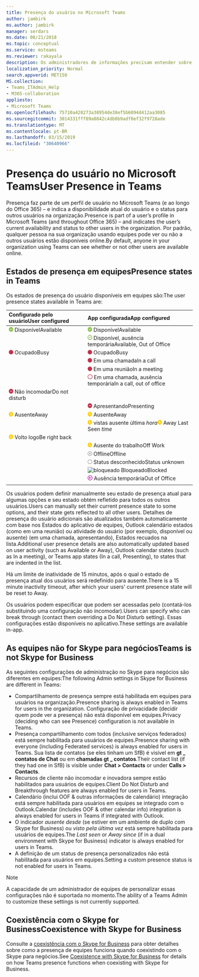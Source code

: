 ```yaml
---
title: Presença do usuário no Microsoft Teams
author: jambirk
ms.author: jambirk
manager: serdars
ms.date: 08/21/2018
ms.topic: conceptual
ms.service: msteams
ms.reviewer: rakayala
description: Os administradores de informações precisam entender sobre a presença em equipes.
localization_priority: Normal
search.appverid: MET150
MS.collection:
- Teams_ITAdmin_Help
- M365-collaboration
appliesto:
- Microsoft Teams
ms.openlocfilehash: 75710a428273a38954de38ef5b6094d412aa3085
ms.sourcegitcommit: 3014331fff89a0842c4db0b9adf0ef32f9728ade
ms.translationtype: MT
ms.contentlocale: pt-BR
ms.lasthandoff: 03/15/2019
ms.locfileid: "30640966"
---
```

# <a name="user-presence-in-teams"></a><span data-ttu-id="e2c4f-103">Presença do usuário no Microsoft Teams</span><span class="sxs-lookup"><span data-stu-id="e2c4f-103">User Presence in Teams</span></span>

<span data-ttu-id="e2c4f-104">Presença faz parte de um perfil de usuário no Microsoft Teams (e ao longo do Office 365) – e indica a disponibilidade atual do usuário e o status para outros usuários na organização.</span><span class="sxs-lookup"><span data-stu-id="e2c4f-104">Presence is part of a user’s profile in Microsoft Teams (and throughout Office 365) – and indicates the user’s current availability and status to other users in the organization.</span></span> <span data-ttu-id="e2c4f-105">Por padrão, qualquer pessoa na sua organização usando equipes pode ver ou não a outros usuários estão disponíveis online.</span><span class="sxs-lookup"><span data-stu-id="e2c4f-105">By default, anyone in your organization using Teams can see whether or not other users are available online.</span></span>

## <a name="presence-states-in-teams"></a><span data-ttu-id="e2c4f-106">Estados de presença em equipes</span><span class="sxs-lookup"><span data-stu-id="e2c4f-106">Presence states in Teams</span></span>

<span data-ttu-id="e2c4f-107">Os estados de presença do usuário disponíveis em equipes são:</span><span class="sxs-lookup"><span data-stu-id="e2c4f-107">The user presence states available in Teams are:</span></span>

|<span data-ttu-id="e2c4f-108">Configurado pelo usuário</span><span class="sxs-lookup"><span data-stu-id="e2c4f-108">User configured</span></span>|<span data-ttu-id="e2c4f-109">App configurada</span><span class="sxs-lookup"><span data-stu-id="e2c4f-109">App configured</span></span>|
|:--- |:---|
| ![Presença disponíveis](media/Presence_Available.png) <span data-ttu-id="e2c4f-111">Disponível</span><span class="sxs-lookup"><span data-stu-id="e2c4f-111">Available</span></span>|![Presença disponíveis](media/Presence_Available.png) <span data-ttu-id="e2c4f-113">Disponível</span><span class="sxs-lookup"><span data-stu-id="e2c4f-113">Available</span></span>|
|| ![oof disponível](media/Presence_Available_OOF.png) <span data-ttu-id="e2c4f-115">Disponível, ausência temporária</span><span class="sxs-lookup"><span data-stu-id="e2c4f-115">Available, Out of Office</span></span> |
|  ![Ocupado](media/Presence_Busy.png) <span data-ttu-id="e2c4f-117">Ocupado</span><span class="sxs-lookup"><span data-stu-id="e2c4f-117">Busy</span></span> |  ![Ocupado](media/Presence_Busy.png) <span data-ttu-id="e2c4f-119">Ocupado</span><span class="sxs-lookup"><span data-stu-id="e2c4f-119">Busy</span></span>  |
|| ![Ocupado](media/Presence_Busy.png) <span data-ttu-id="e2c4f-121">Em uma chamada</span><span class="sxs-lookup"><span data-stu-id="e2c4f-121">In a call</span></span>|
|| ![Ocupado](media/Presence_Busy.png) <span data-ttu-id="e2c4f-123">Em uma reunião</span><span class="sxs-lookup"><span data-stu-id="e2c4f-123">In a meeting</span></span> |
|| ![oof ocupado](media/Presence_Busy_OOF.png) <span data-ttu-id="e2c4f-125">Em uma chamada, ausência temporária</span><span class="sxs-lookup"><span data-stu-id="e2c4f-125">In a call, out of office</span></span>|
|  ![Não incomodar](media/Presence_DND.png) <span data-ttu-id="e2c4f-127">Não incomodar</span><span class="sxs-lookup"><span data-stu-id="e2c4f-127">Do not disturb</span></span> ||
|| ![Não incomodar](media/Presence_DND.png) <span data-ttu-id="e2c4f-129">Apresentando</span><span class="sxs-lookup"><span data-stu-id="e2c4f-129">Presenting</span></span>|
| ![ausente](media/Presence_Away.png) <span data-ttu-id="e2c4f-131">Ausente</span><span class="sxs-lookup"><span data-stu-id="e2c4f-131">Away</span></span>| ![ausente](media/Presence_Away.png) <span data-ttu-id="e2c4f-133">Ausente</span><span class="sxs-lookup"><span data-stu-id="e2c4f-133">Away</span></span>|
|| <span data-ttu-id="e2c4f-134">![ausente](media/Presence_Away.png) vistas ausente última *hora*</span><span class="sxs-lookup"><span data-stu-id="e2c4f-134">![away](media/Presence_Away.png) Away Last Seen *time*</span></span>|
|![ausente](media/Presence_Away.png) <span data-ttu-id="e2c4f-136">Volto logo</span><span class="sxs-lookup"><span data-stu-id="e2c4f-136">Be right back</span></span>| |
|| ![ausente](media/Presence_Away.png)  <span data-ttu-id="e2c4f-138">Ausente do trabalho</span><span class="sxs-lookup"><span data-stu-id="e2c4f-138">Off Work</span></span>|
|| ![Offline](media/Presence_Offline.png) <span data-ttu-id="e2c4f-140">Offline</span><span class="sxs-lookup"><span data-stu-id="e2c4f-140">Offline</span></span> |
|| ![desconhecido](media/Presence_Unknown.png) <span data-ttu-id="e2c4f-142">Status desconhecido</span><span class="sxs-lookup"><span data-stu-id="e2c4f-142">Status unknown</span></span>|
||![bloqueado](media/Presence_Blocked.png) <span data-ttu-id="e2c4f-144">Bloqueado</span><span class="sxs-lookup"><span data-stu-id="e2c4f-144">Blocked</span></span> |
|| ![Ausência temporária](media/Presence_OOF.png) <span data-ttu-id="e2c4f-146">Ausência temporária</span><span class="sxs-lookup"><span data-stu-id="e2c4f-146">Out of Office</span></span>|
|||
 
<span data-ttu-id="e2c4f-147">Os usuários podem definir manualmente seu estado de presença atual para algumas opções e seu estado obtém refletido para todos os outros usuários.</span><span class="sxs-lookup"><span data-stu-id="e2c4f-147">Users can manually set their current presence state to some options, and their state gets reflected to all other users.</span></span> <span data-ttu-id="e2c4f-148">Detalhes de presença do usuário adicionais são atualizados também automaticamente com base nos Estados do aplicativo de equipes, Outlook calendário estados (como em uma reunião) ou atividade do usuário (por exemplo, disponível ou ausente) (em uma chamada, apresentando), Estados recuados na lista.</span><span class="sxs-lookup"><span data-stu-id="e2c4f-148">Additional user presence details are also automatically updated based on user activity (such as Available or Away), Outlook calendar states (such as In a meeting), or Teams app states (In a call, Presenting), to states that are indented in the list.</span></span>

<span data-ttu-id="e2c4f-149">Há um limite de inatividade de 15 minutos, após o qual o estado de presença atual dos usuários será redefinido para ausente.</span><span class="sxs-lookup"><span data-stu-id="e2c4f-149">There is a 15 minute inactivity timeout, after which your users' current presence state will be reset to Away.</span></span>

<span data-ttu-id="e2c4f-150">Os usuários podem especificar que podem ser acessadas pelo (contatá-los substituindo uma configuração não incomodar).</span><span class="sxs-lookup"><span data-stu-id="e2c4f-150">Users can specify who can break through (contact them overriding a Do Not Disturb setting).</span></span> <span data-ttu-id="e2c4f-151">Essas configurações estão disponíveis no aplicativo.</span><span class="sxs-lookup"><span data-stu-id="e2c4f-151">These settings are available in-app.</span></span>

## <a name="teams-is-not-skype-for-business"></a><span data-ttu-id="e2c4f-152">As equipes não for Skype para negócios</span><span class="sxs-lookup"><span data-stu-id="e2c4f-152">Teams is not Skype for Business</span></span>

<span data-ttu-id="e2c4f-153">As seguintes configurações de administração no Skype para negócios são diferentes em equipes:</span><span class="sxs-lookup"><span data-stu-id="e2c4f-153">The following Admin settings in Skype for Business are different in Teams:</span></span>
- <span data-ttu-id="e2c4f-154">Compartilhamento de presença sempre está habilitada em equipes para usuários na organização.</span><span class="sxs-lookup"><span data-stu-id="e2c4f-154">Presence sharing is always enabled in Teams for users in the organization.</span></span> <span data-ttu-id="e2c4f-155">Configuração de privacidade (decidir quem pode ver a presença) não está disponível em equipes.</span><span class="sxs-lookup"><span data-stu-id="e2c4f-155">Privacy (deciding who can see Presence) configuration is not available in Teams.</span></span>
- <span data-ttu-id="e2c4f-156">Presença compartilhamento com todos (inclusive serviços federados) está sempre habilitada para usuários de equipes.</span><span class="sxs-lookup"><span data-stu-id="e2c4f-156">Presence sharing with everyone (including Federated services) is always enabled for users in Teams.</span></span> <span data-ttu-id="e2c4f-157">Sua lista de contatos (se eles tinham um SfB) é visível em **gt _ contatos de Chat** ou em **chamadas gt _ contatos**.</span><span class="sxs-lookup"><span data-stu-id="e2c4f-157">Their contact list (if they had one in SfB) is visible under **Chat > Contacts** or under **Calls > Contacts**.</span></span>
- <span data-ttu-id="e2c4f-158">Recursos de cliente não incomodar e inovadora sempre estão habilitados para usuários de equipes.</span><span class="sxs-lookup"><span data-stu-id="e2c4f-158">Client Do Not Disturb and Breakthrough features are always enabled for users in Teams.</span></span>
- <span data-ttu-id="e2c4f-159">Calendário (inclui OOF & outras informações de calendário) integração está sempre habilitada para usuários em equipes se integrado com o Outlook.</span><span class="sxs-lookup"><span data-stu-id="e2c4f-159">Calendar (includes OOF & other calendar info) integration  is always enabled for users in Teams if integrated with Outlook.</span></span>
- <span data-ttu-id="e2c4f-160">O indicador *ausente desde* (se estiver em um ambiente de duplo com Skype for Business) ou *visto pela última vez* está sempre habilitada para usuários de equipes.</span><span class="sxs-lookup"><span data-stu-id="e2c4f-160">The *Last seen* or *Away since* (if in a dual environment with Skype for Business) indicator is always enabled for users in Teams.</span></span>
- <span data-ttu-id="e2c4f-161">A definição de um status de presença personalizados não está habilitada para usuários em equipes.</span><span class="sxs-lookup"><span data-stu-id="e2c4f-161">Setting a custom presence status is not enabled for users in Teams.</span></span>

> [!NOTE]
> <span data-ttu-id="e2c4f-162">A capacidade de um administrador de equipes de personalizar essas configurações não é suportada no momento.</span><span class="sxs-lookup"><span data-stu-id="e2c4f-162">The ability of a Teams Admin to customize these settings is not currently supported.</span></span>


## <a name="coexistence-with-skype-for-business"></a><span data-ttu-id="e2c4f-163">Coexistência com o Skype for Business</span><span class="sxs-lookup"><span data-stu-id="e2c4f-163">Coexistence with Skype for Business</span></span>

<span data-ttu-id="e2c4f-164">Consulte a [coexistência com o Skype for Business](coexistence-chat-calls-presence.md) para obter detalhes sobre como a presença de equipes funciona quando coexistindo com o Skype para negócios.</span><span class="sxs-lookup"><span data-stu-id="e2c4f-164">See [Coexistence with Skype for Business](coexistence-chat-calls-presence.md) for details on how Teams presence functions when coexisting with Skype for Business.</span></span> 